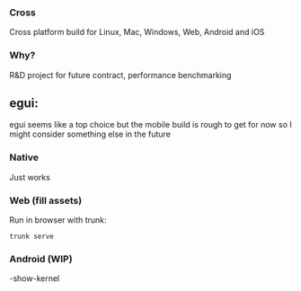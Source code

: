 ### Cross 
Cross platform build for Linux, Mac, Windows, Web, Android and iOS

### Why?
R&D project for future contract, performance benchmarking

## egui: 
egui seems like a top choice but the mobile build is rough to get for now so I might consider something else in the future
### Native
Just works

### Web (fill assets)
Run in browser with trunk:  
```
trunk serve 
```

### Android (WIP)

 -show-kernel
